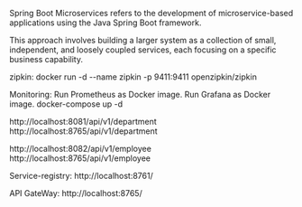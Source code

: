 Spring Boot Microservices refers to the development of microservice-based applications using the Java Spring Boot framework. 

This approach involves building a larger system as a collection of small, independent, and loosely coupled services, each focusing on a specific business capability.

zipkin:
docker run -d --name zipkin -p 9411:9411 openzipkin/zipkin

Monitoring:
Run Prometheus as Docker image.
Run Grafana as Docker image.
docker-compose up -d

http://localhost:8081/api/v1/department
http://localhost:8765/api/v1/department

http://localhost:8082/api/v1/employee
http://localhost:8765/api/v1/employee

Service-registry:
http://localhost:8761/

API GateWay:
http://localhost:8765/



